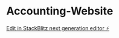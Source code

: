# Accounting-Website

[Edit in StackBlitz next generation editor ⚡️](https://stackblitz.com/~/github.com/ahmeddiaa4007/Accounting-Website)